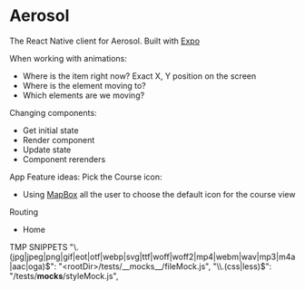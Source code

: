 # Aerosol
The React Native client for Aerosol. Built with [Expo](https://docs.expo.io)

When working with animations:
- Where is the item right now? Exact X, Y position on the screen
- Where is the element moving to?
- Which elements are we moving?

Changing components:
- Get initial state
- Render component
- Update state
- Component rerenders

App Feature ideas:
Pick the Course icon:
- Using [MapBox](https://www.mapbox.com) all the user to choose the default icon for the course view

Routing
- Home

TMP SNIPPETS
            "\\.(jpg|jpeg|png|gif|eot|otf|webp|svg|ttf|woff|woff2|mp4|webm|wav|mp3|m4a|aac|oga)$": "<rootDir>/tests/__mocks__/fileMock.js",
            "\\.(css|less)$": "<rootDir>/tests/__mocks__/styleMock.js",
